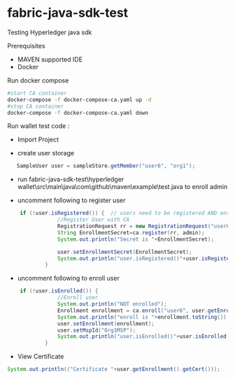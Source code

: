 # fabric-java-sdk-test
Testing Hyperledger java sdk 

Prerequisites

* MAVEN supported IDE
* Docker


Run docker compose
```bash
#start CA container
docker-compose -f docker-compose-ca.yaml up -d
#stop CA container
docker-compose -f docker-compose-ca.yaml down
```


Run wallet test code :
* Import Project 
 
  
* create user storage  
```java
   SampleUser user = sampleStore.getMember("user6", "org1");
```

* run fabric-java-sdk-test\hyperledger wallet\src\main\java\com\github\maven\example\test.java
to enroll admin

* uncomment following to register user
```java
    if (!user.isRegistered()) {  // users need to be registered AND enrolled
                //Register User with CA
                RegistrationRequest rr = new RegistrationRequest("user6", "org1.department1");
                String EnrollmentSecret=ca.register(rr, admin);
                System.out.println("Secret is "+EnrollmentSecret);

                user.setEnrollmentSecret(EnrollmentSecret);
                System.out.println("user.isRegistered()"+user.isRegistered());
            }
```
* uncomment following to enroll user
```java
    if (!user.isEnrolled()) {
                //Enroll user
                System.out.println("NOT enrolled");
                Enrollment enrollment = ca.enroll("user6", user.getEnrollmentSecret());
                System.out.println("enroll is "+enrollment.toString());
                user.setEnrollment(enrollment);
                user.setMspId("Org1MSP");
                System.out.println("user.isEnrolled()"+user.isEnrolled());
            }
```
  
* View Certificate
```java
System.out.println(("Certificate "+user.getEnrollment().getCert()));
```